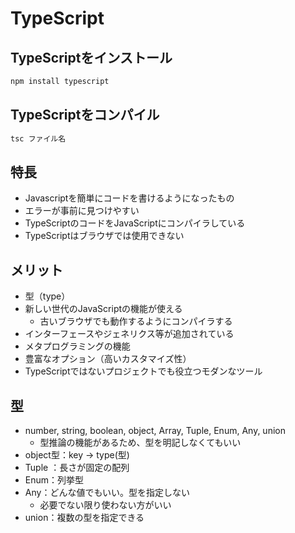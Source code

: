 # TypeScript

## TypeScriptをインストール

```bash
npm install typescript
```

## TypeScriptをコンパイル

```bash
tsc ファイル名
```

## 特長

- Javascriptを簡単にコードを書けるようになったもの
- エラーが事前に見つけやすい
- TypeScriptのコードをJavaScriptにコンパイラしている
- TypeScriptはブラウザでは使用できない

## メリット

- 型（type）
- 新しい世代のJavaScriptの機能が使える
    - 古いブラウザでも動作するようにコンパイラする
- インターフェースやジェネリクス等が追加されている
- メタプログラミングの機能
- 豊富なオプション（高いカスタマイズ性）
- TypeScriptではないプロジェクトでも役立つモダンなツール

## 型

- number, string, boolean, object, Array, Tuple, Enum, Any, union
    - 型推論の機能があるため、型を明記しなくてもいい
- object型：key → type(型)
- Tuple ：長さが固定の配列
- Enum：列挙型
- Any：どんな値でもいい。型を指定しない
    - 必要でない限り使わない方がいい
- union：複数の型を指定できる